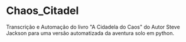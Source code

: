 # Chaos_Citadel
Transcrição e Automação do livro "A Cidadela do Caos" do Autor Steve Jackson para uma versão automatizada da aventura solo em python.
